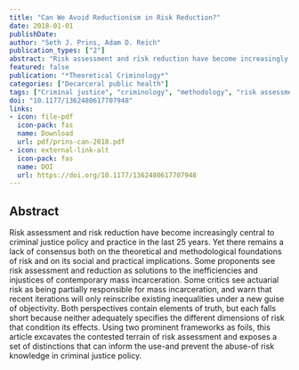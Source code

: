 ```yaml
---
title: "Can We Avoid Reductionism in Risk Reduction?"
date: 2018-01-01
publishDate: 
author: "Seth J. Prins, Adam D. Reich"
publication_types: ["2"]
abstract: "Risk assessment and risk reduction have become increasingly central to criminal justice policy and practice in the last 25 years. Yet there remains a lack of consensus both on the theoretical and methodological foundations of risk and on its social and practical implications. Some proponents see risk assessment and reduction as solutions to the inefficiencies and injustices of contemporary mass incarceration. Some critics see actuarial risk as being partially responsible for mass incarceration, and warn that recent iterations will only reinscribe existing inequalities under a new guise of objectivity. Both perspectives contain elements of truth, but each falls short because neither adequately specifies the different dimensions of risk that condition its effects. Using two prominent frameworks as foils, this article excavates the contested terrain of risk assessment and exposes a set of distinctions that can inform the use-and prevent the abuse-of risk knowledge in criminal justice policy."
featured: false
publication: "*Theoretical Criminology*"
categories: ["Decarceral public health"]
tags: ["Criminal justice", "criminology", "methodology", "risk assessment", "risk reduction"]
doi: "10.1177/1362480617707948"
links:
- icon: file-pdf
  icon-pack: fas
  name: Download
  url: pdf/prins-can-2018.pdf
- icon: external-link-alt
  icon-pack: fas
  name: DOI
  url: https://doi.org/10.1177/1362480617707948
---
```


## Abstract

Risk assessment and risk reduction have become increasingly central to criminal justice policy and practice in the last 25 years. Yet there remains a lack of consensus both on the theoretical and methodological foundations of risk and on its social and practical implications. Some proponents see risk assessment and reduction as solutions to the inefficiencies and injustices of contemporary mass incarceration. Some critics see actuarial risk as being partially responsible for mass incarceration, and warn that recent iterations will only reinscribe existing inequalities under a new guise of objectivity. Both perspectives contain elements of truth, but each falls short because neither adequately specifies the different dimensions of risk that condition its effects. Using two prominent frameworks as foils, this article excavates the contested terrain of risk assessment and exposes a set of distinctions that can inform the use-and prevent the abuse-of risk knowledge in criminal justice policy.
